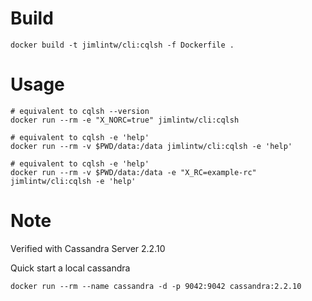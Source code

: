 # Build

```
docker build -t jimlintw/cli:cqlsh -f Dockerfile .
```

# Usage

```
# equivalent to cqlsh --version
docker run --rm -e "X_NORC=true" jimlintw/cli:cqlsh

# equivalent to cqlsh -e 'help'
docker run --rm -v $PWD/data:/data jimlintw/cli:cqlsh -e 'help'

# equivalent to cqlsh -e 'help'
docker run --rm -v $PWD/data:/data -e "X_RC=example-rc" jimlintw/cli:cqlsh -e 'help'
```

# Note

Verified with Cassandra Server 2.2.10

Quick start a local cassandra

```
docker run --rm --name cassandra -d -p 9042:9042 cassandra:2.2.10
```
